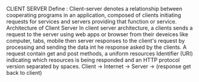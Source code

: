 CLIENT SERVER
Define :
Client-server denotes a relationship between cooperating programs in an application, composed of clients initiating requests for services and servers providing that function or service.
Architecture of Client Server
In client server architecture, a clients sends a request to the server using web apps or browser from their deveices like computer, tabs, mobile then server responses to the client's request by processing and sending the data int he response asked by the clients.
A request contain get and post methods, a uniform resources Identifier (URI) indicating which resources is being responded and an HTTP protocol version separated by spaces.
Client -> Internet -> Server -> (response get back to client)